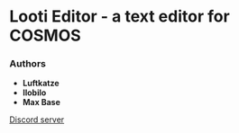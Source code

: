 # Looti Editor - a text editor for COSMOS

### Authors

- **Luftkatze**
- **Ilobilo**
- **Max Base**

[Discord server](https://discord.gg/TfwFp8cuNc)
